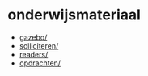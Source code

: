 # onderwijsmateriaal

* [gazebo/](../onderwijsmateriaal/gazebo/)
* [solliciteren/](../onderwijsmateriaal/solliciteren/)
* [readers/](../onderwijsmateriaal/readers/)
* [opdrachten/](../onderwijsmateriaal/opdrachten/)
